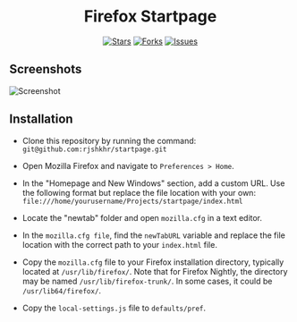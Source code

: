 <div align="center">

# Firefox Startpage

[![Stars](https://img.shields.io/github/stars/rjshkhr/dotfiles?style=for-the-badge&logo=github&color=839AEC&logoColor=fcfcfc&labelColor=212630)](https://github.com/rjshkhr/dotfiles/stargazers) [![Forks](https://img.shields.io/github/forks/rjshkhr/dotfiles?style=for-the-badge&logo=github&color=70B791&logoColor=fcfcfc&labelColor=212630)](https://github.com/rjshkhr/dotfiles/network/members) [![Issues](https://img.shields.io/github/issues/rjshkhr/dotfiles?style=for-the-badge&logo=gitbook&color=E28479&logoColor=fcfcfc&labelColor=212630)](https://github.com/rjshkhr/dotfiles/issues)

</div>

## Screenshots

![Screenshot](https://imgur.com/NrzShQT.png)

## Installation

- Clone this repository by running the command: `git@github.com:rjshkhr/startpage.git`

- Open Mozilla Firefox and navigate to `Preferences > Home`.

- In the "Homepage and New Windows" section, add a custom URL. Use the following format but replace the file location with your own: `file:///home/yourusername/Projects/startpage/index.html`

- Locate the "newtab" folder and open `mozilla.cfg` in a text editor.

- In the `mozilla.cfg file`, find the `newTabURL` variable and replace the file location with the correct path to your `index.html` file.

- Copy the `mozilla.cfg` file to your Firefox installation directory, typically located at `/usr/lib/firefox/`. Note that for Firefox Nightly, the directory may be named `/usr/lib/firefox-trunk/`. In some cases, it could be `/usr/lib64/firefox/`.

- Copy the `local-settings.js` file to `defaults/pref`.
